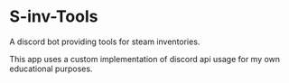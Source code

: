# S-inv-Tools
A discord bot providing tools for steam inventories.

This app uses a custom implementation of discord api usage for my own educational purposes.

